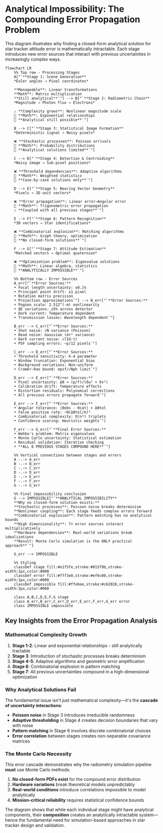 # Analytical Impossibility: The Compounding Error Propagation Problem

This diagram illustrates why finding a closed-form analytical solution for star tracker attitude error is mathematically intractable. Each stage introduces new error sources that interact with previous uncertainties in increasingly complex ways.

```mermaid
flowchart LR
    %% Top row - Processing Stages
    A["`**Stage 1: Scene Generation**
    *Euler angles → Pixel coordinates*
    
    **Manageable**: Linear transformations
    **Math**: Matrix multiplication
    **Still analytical**`"] --> B["`**Stage 2: Radiometric Chain**
    *Magnitude → Photon flux → Electrons*
    
    ⚠️ **Complexity grows**: Nonlinear magnitude scale
    📐 **Math**: Exponential relationships
    🤔 **Analytical still possible**`"]
    
    B --> C["`**Stage 3: Statistical Image Formation**
    *Deterministic signal → Noisy pixels*
    
    ❌ **Stochastic processes**: Poisson arrivals
    📐 **Math**: Probability distributions
    🚫 **Analytical solutions limited**`"]
    
    C --> D["`**Stage 4: Detection & Centroiding**
    *Noisy image → Sub-pixel positions*
    
    ❌ **Threshold dependencies**: Adaptive algorithms
    📐 **Math**: Weighted statistics
    🚫 **Case-by-case solutions only**`"]
    
    D --> E["`**Stage 5: Bearing Vector Geometry**
    *Pixels → 3D unit vectors*
    
    ❌ **Error propagation**: Linear error→Angular error
    📐 **Math**: Trigonometric error propagation
    ⚠️ **Coupled with all previous stages**`"]
    
    E --> F["`**Stage 6: Pattern Recognition**
    *3D vectors → Star identifications*
    
    ❌ **Combinatorial explosion**: Matching algorithms
    📐 **Math**: Graph theory, optimization
    🚫 **No closed-form solutions**`"]
    
    F --> G["`**Stage 7: Attitude Estimation**
    *Matched vectors → Optimal quaternion*
    
    ❌ **Optimization problem**: Eigenvalue solutions
    📐 **Math**: Linear algebra, statistics
    🚫 **ANALYTICALLY IMPOSSIBLE**`"]
    
    %% Bottom row - Error Sources
    A_err["`**Error Sources:**
    • Focal length uncertainty: ±0.1%
    • Principal point drift: ±1 pixel
    • Rotation matrix precision
    • Projection approximations`"] --> B_err["`**Error Sources:**
    • Pogson scale: 2.512^(-m) nonlinearity
    • QE variations: ±5% across detector
    • Dark current: Temperature dependent
    • Transmission losses: Wavelength dependent`"]
    
    B_err --> C_err["`**Error Sources:**
    • Shot noise: √N variance (Poisson)
    • Read noise: Gaussian (σr² variance)
    • Dark current noise: √(Id·t)
    • PSF sampling errors: ~p/12 pixels`"]
    
    C_err --> D_err["`**Error Sources:**
    • Threshold sensitivity: k·σ parameter
    • Window truncation: Exponential bias
    • Background variations: Non-uniform
    • Cramér-Rao bound: σpsf/√Nph limit`"]
    
    D_err --> E_err["`**Error Sources:**
    • Pixel uncertainty: Δθ ≈ (p/f)√(δu² + δv²)
    • Calibration drift: Temperature effects
    • Distortion residuals: Polynomial corrections
    • All previous errors propagate forward`"]
    
    E_err --> F_err["`**Error Sources:**
    • Angular tolerance: |θobs - θcat| < Δθtol
    • False positive rate: ~N(Δθtol/π)³
    • Combinatorial complexity: O(n³) triplets
    • Confidence scoring: Heuristic weights`"]
    
    F_err --> G_err["`**Final Error Sources:**
    • Wahba's problem: Matrix eigenvalues
    • Monte Carlo uncertainty: Statistical estimation
    • Residual validation: Iterative checking
    • **ALL 6 PREVIOUS STAGES COMPOUND HERE**`"]
    
    %% Vertical connections between stages and errors
    A -.-> A_err
    B -.-> B_err
    C -.-> C_err
    D -.-> D_err
    E -.-> E_err
    F -.-> F_err
    G -.-> G_err
    
    %% Final impossibility conclusion
    G --> IMPOSSIBLE["`**ANALYTICAL IMPOSSIBILITY**
    **Why no closed-form solution exists:**
    **Stochastic processes**: Poisson noise breaks determinism
    **Nonlinear coupling**: Each stage feeds complex errors forward
    **Combinatorial explosion**: Pattern matching has no analytical bounds
    **High dimensionality**: 7+ error sources interact multiplicatively
    **Hardware dependencies**: Real-world variations break idealizations
    **Result: Monte Carlo simulation is the ONLY practical approach**`"]
    
    G_err --> IMPOSSIBLE
    
    %% Styling
    classDef stage fill:#e1f5fe,stroke:#01579b,stroke-width:2px,color:#000
    classDef error fill:#fff3e0,stroke:#ef6c00,stroke-width:1px,color:#000
    classDef impossible fill:#ffebee,stroke:#c62828,stroke-width:3px,color:#000
    
    class A,B,C,D,E,F,G stage
    class A_err,B_err,C_err,D_err,E_err,F_err,G_err error
    class IMPOSSIBLE impossible
```

## Key Insights from the Error Propagation Analysis

### Mathematical Complexity Growth
1. **Stage 1-2**: Linear and exponential relationships - still analytically tractable
2. **Stage 3**: Introduction of stochastic processes breaks determinism
3. **Stage 4-5**: Adaptive algorithms and geometric error amplification
4. **Stage 6**: Combinatorial explosion in pattern matching
5. **Stage 7**: All previous uncertainties compound in a high-dimensional optimization

### Why Analytical Solutions Fail

The fundamental issue isn't just mathematical complexity—it's the **cascade of uncertainty interactions**:

- **Poisson noise** in Stage 3 introduces irreducible randomness
- **Adaptive thresholding** in Stage 4 creates decision boundaries that vary with noise
- **Pattern matching** in Stage 6 involves discrete combinatorial choices
- **Error correlation** between stages creates non-separable covariance matrices

### The Monte Carlo Necessity

This error cascade demonstrates why the radiometry simulation pipeline **must** use Monte Carlo methods:

1. **No closed-form PDFs exist** for the compound error distribution
2. **Hardware variations** break theoretical models unpredictably  
3. **Real-world conditions** introduce correlations impossible to model analytically
4. **Mission-critical reliability** requires statistical confidence bounds

The diagram shows that while each individual stage might have analytical components, their **composition** creates an analytically intractable system—hence the fundamental need for simulation-based approaches in star tracker design and validation.